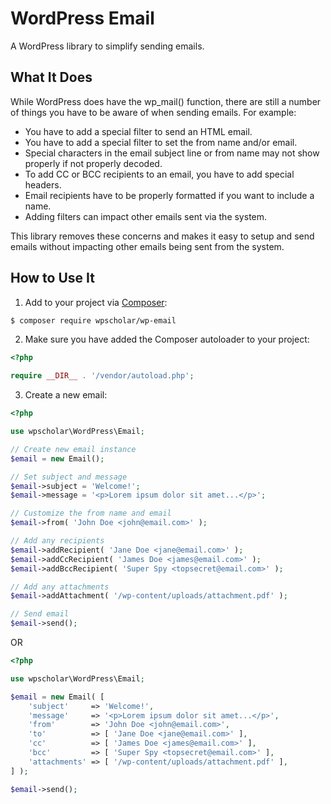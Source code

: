 # WordPress Email
A WordPress library to simplify sending emails.

## What It Does
While WordPress does have the wp_mail() function, there are still a number of
things you have to be aware of when sending emails. For example:

* You have to add a special filter to send an HTML email.
* You have to add a special filter to set the from name and/or email.
* Special characters in the email subject line or from name may not show properly if not properly decoded.
* To add CC or BCC recipients to an email, you have to add special headers.
* Email recipients have to be properly formatted if you want to include a name.
* Adding filters can impact other emails sent via the system.

This library removes these concerns and makes it easy to setup and send emails
without impacting other emails being sent from the system.

## How to Use It

1. Add to your project via [Composer](https://getcomposer.org/):

```bash
$ composer require wpscholar/wp-email
```

2. Make sure you have added the Composer autoloader to your project:

```php
<?php

require __DIR__ . '/vendor/autoload.php';
```

3. Create a new email:

```php
<?php

use wpscholar\WordPress\Email;

// Create new email instance
$email = new Email();

// Set subject and message
$email->subject = 'Welcome!';
$email->message = '<p>Lorem ipsum dolor sit amet...</p>';

// Customize the from name and email
$email->from( 'John Doe <john@email.com>' );

// Add any recipients
$email->addRecipient( 'Jane Doe <jane@email.com>' );
$email->addCcRecipient( 'James Doe <james@email.com>' );
$email->addBccRecipient( 'Super Spy <topsecret@email.com>' );

// Add any attachments
$email->addAttachment( '/wp-content/uploads/attachment.pdf' );

// Send email
$email->send();
```

OR

```php
<?php

use wpscholar\WordPress\Email;

$email = new Email( [
	'subject'     => 'Welcome!',
	'message'     => '<p>Lorem ipsum dolor sit amet...</p>',
	'from'        => 'John Doe <john@email.com>',
	'to'          => [ 'Jane Doe <jane@email.com>' ],
	'cc'          => [ 'James Doe <james@email.com>' ],
	'bcc'         => [ 'Super Spy <topsecret@email.com>' ],
	'attachments' => [ '/wp-content/uploads/attachment.pdf' ],
] );

$email->send();
```
